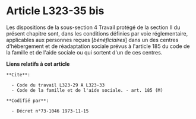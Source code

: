 # Article L323-35 bis

Les dispositions de la sous-section 4 Travail protégé de la section II du présent chapitre sont, dans les conditions définies
par voie réglementaire, applicables aux personnes reçues [*bénéficiaires*] dans un des centres d'hébergement et de
réadaptation sociale prévus à l'article 185 du code de la famille et de l'aide sociale ou qui sortent d'un de ces centres.

**Liens relatifs à cet article**

	**Cite**:

	  - Code du travail L323-29 A L323-33
	  - Code de la famille et de l'aide sociale. - art. 185 (M)

	**Codifié par**:

	  - Décret n°73-1046 1973-11-15
